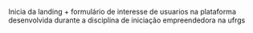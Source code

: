 Inicia da landing + formulário de interesse de usuarios na plataforma desenvolvida durante a disciplina de iniciação empreendedora na ufrgs
